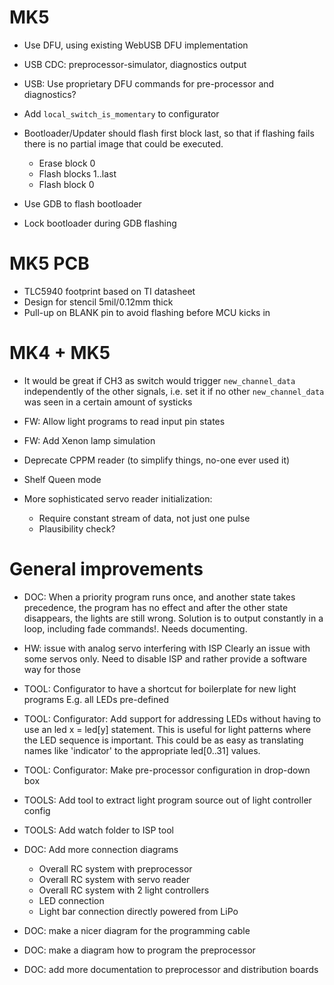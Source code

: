 # MK5

* Use DFU, using existing WebUSB DFU implementation

* USB CDC: preprocessor-simulator, diagnostics output

* USB: Use proprietary DFU commands for pre-processor and diagnostics?

* Add `local_switch_is_momentary` to configurator

* Bootloader/Updater should flash first block last, so that if flashing fails there is no partial image that could be executed.
  * Erase block 0
  * Flash blocks 1..last
  * Flash block 0

* Use GDB to flash bootloader
* Lock bootloader during GDB flashing

# MK5 PCB

* TLC5940 footprint based on TI datasheet
* Design for stencil 5mil/0.12mm thick
* Pull-up on BLANK pin to avoid flashing before MCU kicks in


# MK4 + MK5

* It would be great if CH3 as switch would trigger `new_channel_data` independently of the other signals, i.e. set it if no other `new_channel_data` was seen in a certain amount of systicks

* FW: Allow light programs to read input pin states

* FW: Add Xenon lamp simulation

* Deprecate CPPM reader (to simplify things, no-one ever used it)

* Shelf Queen mode

* More sophisticated servo reader initialization:
  * Require constant stream of data, not just one pulse
  * Plausibility check?


# General improvements

* DOC: When a priority program runs once, and another state takes precedence,
  the program has no effect and after the other state disappears, the lights
  are still wrong. Solution is to output constantly in a loop,
  including fade commands!.
  Needs documenting.

* HW: issue with analog servo interfering with ISP
  Clearly an issue with some servos only. Need to disable ISP and rather provide
  a software way for those

* TOOL: Configurator to have a shortcut for boilerplate for new light programs
    E.g. all LEDs pre-defined

* TOOL: Configurator: Add support for addressing LEDs without having to use an
    led x = led[y] statement. This is useful for light patterns where the
    LED sequence is important. This could be as easy as translating names like
    'indicator' to the appropriate led[0..31] values.

* TOOL: Configurator: Make pre-processor configuration in drop-down box

* TOOLS: Add tool to extract light program source out of light controller config

* TOOLS: Add watch folder to ISP tool

* DOC: Add more connection diagrams
    - Overall RC system with preprocessor
    - Overall RC system with servo reader
    - Overall RC system with 2 light controllers
    - LED connection
    - Light bar connection directly powered from LiPo

* DOC: make a nicer diagram for the programming cable

* DOC: make a diagram how to program the preprocessor

* DOC: add more documentation to preprocessor and distribution boards